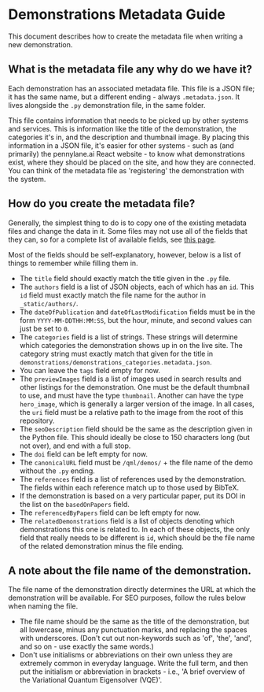 # Demonstrations Metadata Guide

This document describes how to create the metadata file when writing a new demonstration.

## What is the metadata file any why do we have it?

Each demonstration has an associated metadata file. This file is a JSON file; it has the same name, but a different ending - always `.metadata.json`. It lives alongside the `.py` demonstration file, in the same folder.

This file contains information that needs to be picked up by other systems and services. This is information like the title of the demonstration, the categories it's in, and the description and thumbnail image. By placing this information in a JSON file, it's easier for other systems - such as (and primarily) the pennylane.ai React website - to know what demonstrations exist, where they should be placed on the site, and how they are connected. You can think of the metadata file as 'registering' the demonstration with the system.

## How do you create the metadata file?

Generally, the simplest thing to do is to copy one of the existing metadata files and change the data in it. Some files may not use all of the fields that they can, so for a complete list of available fields, see [this page](https://github.com/PennyLaneAI/qml/blob/master/demonstrations_metadata.md).

Most of the fields should be self-explanatory, however, below is a list of things to remember while filling them in.

* The `title` field should exactly match the title given in the `.py` file.
* The `authors` field is a list of JSON objects, each of which has an `id`. This `id` field must exactly match the file name for the author in `_static/authors/`.
* The `dateOfPublication` and `dateOfLastModification` fields must be in the form `YYYY-MM-DDTHH:MM:SS`, but the hour, minute, and second values can just be set to `0`.
* The `categories` field is a list of strings. These strings will determine which categories the demonstration shows up in on the live site. The category string must exactly match that given for the title in `demonstrations/demonstrations_categories.metadata.json`.
* You can leave the `tags` field empty for now.
* The `previewImages` field is a list of images used in search results and other listings for the demonstration. One must be the default thumbnail to use, and must have the type `thumbnail`. Another can have the type `hero_image`, which is generally a larger version of the image. In all cases, the `uri` field must be a relative path to the image from the root of this repository.
* The `seoDescription` field should be the same as the description given in the Python file. This should ideally be close to 150 characters long (but not over), and end with a full stop.
* The `doi` field can be left empty for now.
* The `canonicalURL` field must be `/qml/demos/` + the file name of the demo without the `.py` ending.
* The `references` field is a list of references used by the demonstration. The fields within each reference match up to those used by BibTeX.
* If the demonstration is based on a very particular paper, put its DOI in the list on the `basedOnPapers` field.
* The `referencedByPapers` field can be left empty for now.
* The `relatedDemonstrations` field is a list of objects denoting which demonstrations this one is related to. In each of these objects, the only field that really needs to be different is `id`, which should be the file name of the related demonstration minus the file ending.

## A note about the file name of the demonstration.

The file name of the demonstration directly determines the URL at which the demonstration will be available. For SEO purposes, follow the rules below when naming the file.

* The file name should be the same as the title of the demonstration, but all lowercase, minus any punctuation marks, and replacing the spaces with underscores. (Don't cut out non-keywords such as 'of', 'the', 'and', and so on - use exactly the same words.)
* Don't use initialisms or abbreviations on their own unless they are extremely common in everyday language. Write the full term, and then put the initialism or abbreviation in brackets - i.e., 'A brief overview of the Variational Quantum Eigensolver (VQE)'.
